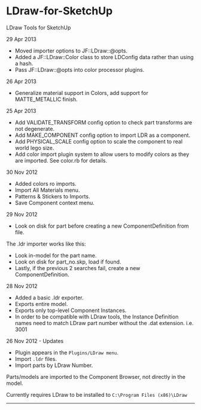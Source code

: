 LDraw-for-SketchUp
==================

LDraw Tools for SketchUp

29 Apr 2013

 * Moved importer options to JF::LDraw::@opts.
 * Added a JF::LDraw::Color class to store LDConfig data rather than using a hash.
 * Pass JF::LDraw::@opts into color processor plugins.

26 Apr 2013

 * Generalize material support in Colors, add support for MATTE_METALLIC finish.

25 Apr 2013

 * Add VALIDATE_TRANSFORM config option to check part transforms are not degenerate.
 * Add MAKE_COMPONENT config option to import LDR as a component.
 * Add PHYSICAL_SCALE config option to scale the component to real world lego size.
 * Add color import plugin system to allow users to modify colors as they are imported. See color.rb for details.

30 Nov 2012

 * Added colors ro imports.
 * Import All Materials menu.
 * Patterns & Stickers to Imports.
 * Save Component context menu.

29 Nov 2012

 * Look on disk for part before creating a new ComponentDefinition from file. 

  The .ldr importer works like this:
   * Look in-model for the part name.
   * Look on disk for part_no.skp, load if found.
   * Lastly, if the previous 2 searches fail, create a new ComponentDefinition.

28 Nov 2012

 * Added a basic .ldr exporter.
  * Exports entire model. 
  * Exports only top-level Component Instances. 
  * In order to be compatible with LDraw tools, the Instance Definition names need to match LDraw part number without the
   .dat extension. i.e. 3001

26 Nov 2012 - Updates

* Plugin appears in the `Plugins/LDraw menu`.
* Import `.ldr` files.
* Import parts by LDraw Number.

Parts/models are imported to the Component Browser, not directly in the model.

Currently requires LDraw to be installed to `C:\Program Files (x86)\LDraw`

----

